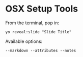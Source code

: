 
# OSX Setup Tools

From the terminal, pop in:

  ```yo reveal:slide "Slide Title"```

Available options:

 ```--markdown --attributes --notes```
